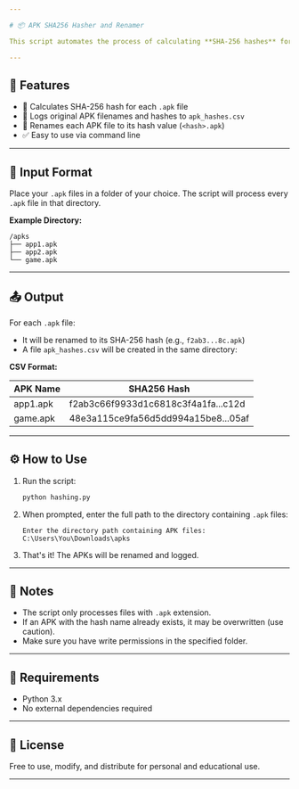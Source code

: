 ```yaml
---

# 📦 APK SHA256 Hasher and Renamer

This script automates the process of calculating **SHA-256 hashes** for APK files in a given directory. It renames each APK to its corresponding hash and logs all results into a CSV file for easy reference.

---
```


## 🚀 Features

- 🔐 Calculates SHA-256 hash for each `.apk` file
- 📝 Logs original APK filenames and hashes to `apk_hashes.csv`
- 🔁 Renames each APK file to its hash value (`<hash>.apk`)
- ✅ Easy to use via command line

---

## 📁 Input Format

Place your `.apk` files in a folder of your choice. The script will process every `.apk` file in that directory.

**Example Directory:**

```
/apks
├── app1.apk
├── app2.apk
└── game.apk
```

---

## 📤 Output

For each `.apk` file:
- It will be renamed to its SHA-256 hash (e.g., `f2ab3...8c.apk`)
- A file `apk_hashes.csv` will be created in the same directory:

**CSV Format:**

| APK Name  | SHA256 Hash                          |
|-----------|--------------------------------------|
| app1.apk  | f2ab3c66f9933d1c6818c3f4a1fa...c12d  |
| game.apk  | 48e3a115ce9fa56d5dd994a15be8...05af  |

---

## ⚙️ How to Use

1. Run the script:
   ```bash
   python hashing.py
   ```

2. When prompted, enter the full path to the directory containing `.apk` files:
   ```
   Enter the directory path containing APK files: C:\Users\You\Downloads\apks
   ```

3. That's it! The APKs will be renamed and logged.

---

## 🧾 Notes

- The script only processes files with `.apk` extension.
- If an APK with the hash name already exists, it may be overwritten (use caution).
- Make sure you have write permissions in the specified folder.

---

## 📌 Requirements

- Python 3.x
- No external dependencies required

---

## 📝 License

Free to use, modify, and distribute for personal and educational use.

---
